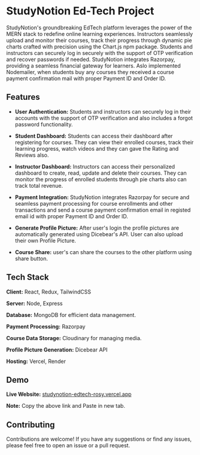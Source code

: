 # StudyNotion Ed-Tech Project

StudyNotion's groundbreaking EdTech platform leverages the power of the MERN stack to redefine online learning experiences. Instructors seamlessly upload and monitor their courses, track their progress through dynamic pie charts crafted with precision using the Chart.js npm package. Students and instructors can securely log in securely with the support of OTP verification and recover passwords if needed. StudyNotion integrates Razorpay, providing a seamless financial gateway for learners. Aslo implemented Nodemailer, when students buy any courses they received a course payment confirmation mail with proper Payment ID and Order ID.


## Features

- **User Authentication:** Students and instructors can securely log in their accounts with the support of OTP verification and also includes a forgot password functionality.

- **Student Dashboard:** Students can access their dashboard after registering for courses. They can view their enrolled courses, track their learning progress, watch videos and they can gave the Rating and Reviews also.

- **Instructor Dashboard:** Instructors can access their personalized dashboard to create, read, update and delete their courses. They can monitor the progress of enrolled students through pie charts also can track total revenue. 

- **Payment Integration:** StudyNotion integrates Razorpay for secure and seamless payment processing for course enrollments and other transactions and send a course payment confirmation email in registed email id with proper Payment ID and Order ID.

- **Generate Profile Picture:** After user's login the profile pictures are automatically generated using Dicebear's API. User can also upload their own Profile Picture.

- **Course Share:** user's can share the courses to the other platform using share button.


## Tech Stack

**Client:** React, Redux, TailwindCSS

**Server:** Node, Express

**Database:** MongoDB for efficient data management.

**Payment Processing:** Razorpay 

**Course Data Storage:** Cloudinary for managing media.

**Profile Picture Generation:** Dicebear API

**Hosting:** Vercel, Render


## Demo

**Live Website:** [studynotion-edtech-rosy.vercel.app](studynotion-edtech-rosy.vercel.app)

**Note:** Copy the above link and Paste in new tab.

## Contributing

Contributions are welcome! If you have any suggestions or find any issues, please feel free to open an issue or a pull request.
